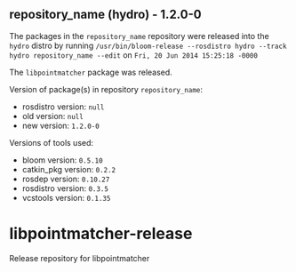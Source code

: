 ## repository_name (hydro) - 1.2.0-0

The packages in the `repository_name` repository were released into the `hydro` distro by running `/usr/bin/bloom-release --rosdistro hydro --track hydro repository_name --edit` on `Fri, 20 Jun 2014 15:25:18 -0000`

The `libpointmatcher` package was released.

Version of package(s) in repository `repository_name`:
- rosdistro version: `null`
- old version: `null`
- new version: `1.2.0-0`

Versions of tools used:
- bloom version: `0.5.10`
- catkin_pkg version: `0.2.2`
- rosdep version: `0.10.27`
- rosdistro version: `0.3.5`
- vcstools version: `0.1.35`


libpointmatcher-release
=======================

Release repository for libpointmatcher
